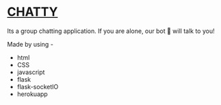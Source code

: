 # [CHATTY](machhi.herokuapp.com)

Its a group chatting application.
If you are alone, our bot 🤖 will talk to you!

Made by using -
* html
* CSS
* javascript
* flask
* flask-socketIO
* herokuapp

